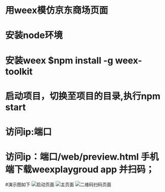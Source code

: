# 用weex模仿京东商场页面
# 安装node环境
# 安装weex $npm install -g weex-toolkit
# 启动项目，切换至项目的目录,执行npm start
# 访问ip:端口
# 访问ip：端口/web/preview.html 手机端下载weexplaygroud app 并扫码；
#演示图如下
![启动页面](img_url) 
![主页面](img_url) 
![二维码扫码页面](img_url) 